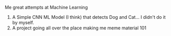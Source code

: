 Me great attempts at Machine Learning
1. A Simple CNN ML Model (I think) that detects Dog and Cat... I didn't do it by myself.
2. A project going all over the place making me meme material 101
